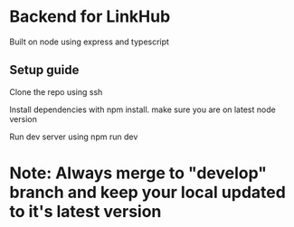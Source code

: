 # Backend for LinkHub

Built on node using express and typescript

## Setup guide

Clone the repo using ssh

Install dependencies with npm install. make sure you are on latest node version

Run dev server using npm run dev

# Note: Always merge to "develop" branch and keep your local updated to it's latest version
